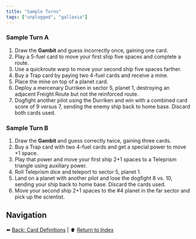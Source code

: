 ```yaml
---
title: "Sample Turns"
tags: ["unplugged", "gallaxia"]
---
```


### Sample Turn A

1. Draw the **Gambit** and guess incorrectly once, gaining one card.
2. Play a 5-fuel card to move your first ship five spaces and complete a route.
3. Use a quickroute warp to move your second ship five spaces farther.
4. Buy a Trap card by paying two 4-fuel cards and receive a mine.
5. Place the mine on top of a planet card.
6. Deploy a mercenary Durriken in sector 5, planet 1, destroying an adjacent Freight Route but not the reinforced route.
7. Dogfight another pilot using the Durriken and win with a combined card score of 9 versus 7, sending the enemy ship back to home base. Discard both cards used.

### Sample Turn B

1. Draw the **Gambit** and guess correctly twice, gaining three cards.
2. Buy a Trap card with two 4-fuel cards and get a special power to move +1 space.
3. Play that power and move your first ship 2+1 spaces to a Teleprism triangle using auxiliary power.
4. Roll Teleprism dice and teleport to sector 5, planet 1.
5. Land on a planet with another pilot and lose the dogfight 8 vs. 10, sending your ship back to home base. Discard the cards used.
6. Move your second ship 2+1 spaces to the #4 planet in the far sector and pick up the scientist.

## Navigation

⬅️ [Back: Card Definitions](./card_definitions) | ⬆️ [Return to Index](./)
